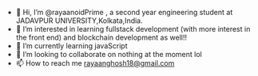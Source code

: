 - 👋 Hi, I’m @rayaanoidPrime , a second year engineering student at JADAVPUR UNIVERSITY,Kolkata,India.
- 👀 I’m interested in learning fullstack development (with more interest in the front end) and blockchain development as well!!
- 🌱 I’m currently learning javaScript
- 💞️ I’m looking to collaborate on nothing at the moment lol
- 📫 How to reach me rayaanghosh18@gmail.com

<!---
rayaanoidPrime/rayaanoidPrime is a ✨ special ✨ repository because its `README.md` (this file) appears on your GitHub profile.
You can click the Preview link to take a look at your changes.
--->
